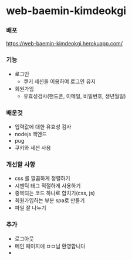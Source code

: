 # web-baemin-kimdeokgi

### 배포
https://web-baemin-kimdeokgi.herokuapp.com/

### 기능
- 로그인
  - 쿠키 세션을 이용하여 로그인 유지
- 회원가입
  - 유효성검사(핸드폰, 이메일, 비밀번호, 생년월일)
  
### 배운것
- 입력값에 대한 유효성 검사
- nodejs 백엔드
- pug
- 쿠키와 세션 사용

### 개선할 사항
- css 를 깔끔하게 정렬하기
- 시멘틱 태그 적절하게 사용하기
- 중복되는 코드 하나로 합치기(css, js)
- 회원가입하는 부분 spa로 만들기
- 파일 잘 나누기

### 추가
- 로그아웃
- 메인 페이지에 ㅁㅁ님 환영합니다
- 

